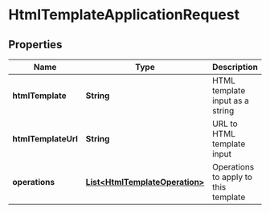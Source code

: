 
# HtmlTemplateApplicationRequest

## Properties
Name | Type | Description | Notes
------------ | ------------- | ------------- | -------------
**htmlTemplate** | **String** | HTML template input as a string |  [optional]
**htmlTemplateUrl** | **String** | URL to HTML template input |  [optional]
**operations** | [**List&lt;HtmlTemplateOperation&gt;**](HtmlTemplateOperation.md) | Operations to apply to this template |  [optional]



